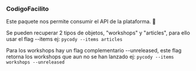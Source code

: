 ### CodigoFacilito

Este paquete nos permite consumir el API de la plataforma. 🐍

Se pueden recuperar 2 tipos de objetos, "workshops" y "articles", para ello usar el flag --items
ej: ```pycody --items articles```

Para los workshops hay un flag complementario --unreleased, este flag retorna los workshops que aun no se han lanzado
ej: ```pycody --items workshops --unreleased```